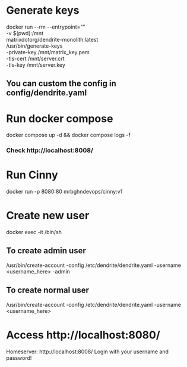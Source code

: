 # Generate keys
docker run --rm --entrypoint="" \
  -v $(pwd):/mnt \
  matrixdotorg/dendrite-monolith:latest \
  /usr/bin/generate-keys \
  -private-key /mnt/matrix_key.pem \
  -tls-cert /mnt/server.crt \
  -tls-key /mnt/server.key

## You can custom the config in config/dendrite.yaml

# Run docker compose
docker compose up -d && docker compose logs -f

### Check http://localhost:8008/

# Run Cinny
docker run -p 8080:80 mrbghndevops/cinny:v1

# Create new user
docker exec -it <container matrix> /bin/sh
## To create admin user
/usr/bin/create-account -config /etc/dendrite/dendrite.yaml -username <username_here> -admin
## To create normal user
/usr/bin/create-account -config /etc/dendrite/dendrite.yaml -username <username_here>

# Access http://localhost:8080/
Homeserver: http://localhost:8008/
Login with your username and password!